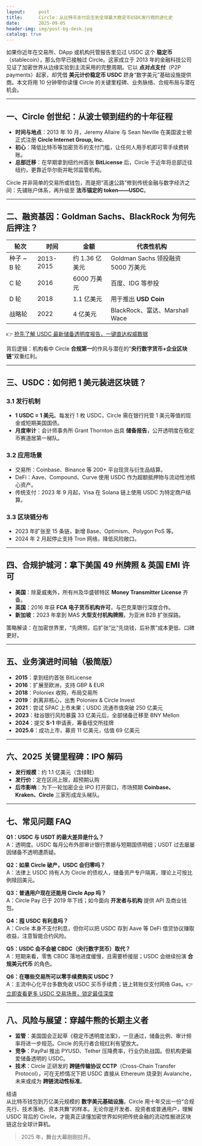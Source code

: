 ```yaml
---
layout:     post
title:      Circle：从比特币支付后生到全球最大稳定币USDC发行商的进化史
date:       2025-09-05
header-img: img/post-bg-desk.jpg
catalog: true
---
```


如果你近年在交易所、DApp 或机构托管报告里见过 USDC 这个 **稳定币**（stablecoin），那么你早已接触过 Circle。这家成立于 2013 年的金融科技公司见证了加密世界从边缘实验到主流采用的完整周期。它以 **点对点支付**（P2P payments）起家，却凭借 **美元计价稳定币 USDC** 跻身“数字美元”基础设施提供商。本文将用 10 分钟带你读懂 Circle 的关键里程碑、业务脉络、合规布局与潜在机会。

---

## 一、Circle 创世纪：从波士顿到纽约的十年征程

- **时间与地点**：2013 年 10 月，Jeremy Allaire 与 Sean Neville 在美国波士顿正式注册 **Circle Internet Group, Inc.**
- **初心**：降低比特币等加密货币的支付门槛，让任何人用手机即可零手续费转账。
- **总部迁移**：在早期拿到纽约州首张 **BitLicense** 后，Circle 于近年将总部迁往纽约，更靠近华尔街并毗邻监管机构。

Circle 并非简单的交易所或钱包，而是把“高速公路”修到传统金融与数字经济之间：先铺账户体系，再升级至 **法币锚定的 token——USDC**。

---

## 二、融资基因：Goldman Sachs、BlackRock 为何先后押注？

| 轮次 | 时间 | 金额 | 代表性机构 |
|------|------|------|------------|
| 种子 ~ B 轮 | 2013-2015 | 约 1.36 亿美元 | Goldman Sachs 领投融资 5000 万美元 |
| C 轮 | 2016 | 6000 万美元 | 百度、IDG 等参投 |
| D 轮 | 2018 | 1.1 亿美元 | 用于推出 **USD Coin** |
| 战略轮 | 2022 | 4 亿美元 | BlackRock、富达、Marshall Wace |

👉 [抢先了解 USDC 最新储备透明度报告，一键直达权威数据](https://okxdog.com/)

背后逻辑：机构看中 Circle **合规第一**的作风与潜在的“**央行数字货币+企业区块链**”双重红利。

---

## 三、USDC：如何把 1 美元装进区块链？

### 3.1 发行机制
- **1 USDC = 1 美元**。每发行 1 枚 USDC，Circle 需在银行托管 1 美元等值的现金或短期美国国债。
- **月度审计**：会计师事务所 Grant Thornton 出具 **储备报告**，公开透明度在稳定币赛道居第一梯队。

### 3.2 应用场景
- 交易所：Coinbase、Binance 等 200+ 平台现货与衍生品结算。
- DeFi：Aave、Compound、Curve 使用 USDC 作为超额抵押物与流动性池核心资产。
- 传统支付：2023 年 9 月起，Visa 在 Solana 链上使用 USDC 为特定商户结算。

### 3.3 区块链分布
- 2023 年扩张至 15 条链，新增 Base、Optimism、Polygon PoS 等。  
- 2024 年 2 月起停止支持 Tron 网络，降低风险敞口。

---

## 四、合规护城河：拿下美国 49 州牌照 & 英国 EMI 许可

- **美国**：除夏威夷外，所有州及华盛顿特区 **Money Transmitter License** 齐备。
- **英国**：2016 年获 **FCA 电子货币机构许可**，与巴克莱银行深度合作。
- **新加坡**：2023 年拿到 MAS **大型支付机构牌照**，为亚洲 B2B 扩张探路。

策略解读：在加密世界里，“先牌照，后扩张”比“先烧钱，后补票”成本更低、口碑更好。

---

## 五、业务演进时间轴（极简版）

- **2015**：拿到纽约首张 BitLicense  
- **2016**：扩展至欧洲，支持 GBP & EUR  
- **2018**：Poloniex 收购，布局交易所  
- **2019**：剥离非核心，出售 Poloniex & Circle Invest  
- **2021**：尝试 SPAC 上市未果；USDC 流通市值突破 250 亿美元  
- **2023**：硅谷银行风险暴露 33 亿美元后，全部储备迁移至 BNY Mellon  
- **2024**：提交 **S-1** 申请表，筹备纽交所挂牌  
- **2025.6**：成功上市，募资 11 亿美元，估值 69 亿美元

---

## 六、2025 关键里程碑：IPO 解码

- **发行规模**：约 1.1 亿美元（含绿鞋）  
- **发行价**：定在区间上限，超预期认购  
- **后市影响**：为下一轮加密企业 IPO 打开窗口，市场预期 **Coinbase、Kraken、Circle** 三家形成龙头梯队。

---

## 七、常见问题 FAQ

**Q1：USDC 与 USDT 的最大差异是什么？**  
A：透明度。USDC 每月公布外部审计银行票据与短期国债明细；USDT 过去屡屡因储备不透明遭质疑。

**Q2：如果 Circle 破产，USDC 会归零吗？**  
A：法律上 USDC 持有人为 Circle 的债权人，储备资产专户隔离，理论上可按比例赎回美元。

**Q3：普通用户现在还能用 Circle App 吗？**  
A：Circle Pay 已于 2019 年下线；如今面向 **开发者与机构** 提供 API 及商业钱包。

**Q4：囤 USDC 有利息吗？**  
A：Circle 本身不支付利息，但你可以把 USDC 存到 Aave 等 DeFi 借贷协议赚取收益，注意智能合约风险。

**Q5：USDC 会不会被 CBDC（央行数字货币）取代？**  
A：短期来看，零售 CBDC 落地进度缓慢，且需要桥接层；USDC 会继续扮演 **合规美元代币** 的角色。

**Q6：在哪些交易所可以零手续费购买 USDC？**  
A：主流中心化平台多数免收 USDC 买币手续费；链上转账仅支付网络 Gas。👉 [立即查看更多 USDC 交易场景，锁定最佳深度](https://okxdog.com/)

---

## 八、风险与展望：穿越牛熊的长期主义者

- **监管**：美国国会正起草《稳定币透明度法案》，一旦通过，储备比例、审计频率将进一步规范。Circle 的先行者合规红利有望放大。
- **竞争**：PayPal 推出 PYUSD、Tether 压降费率，行业仍处战国。但机构更偏爱储备透明的 USDC。
- **技术**：Circle 正研发的 **跨链传输协议 CCTP**（Cross-Chain Transfer Protocol），可在无桥情况下把 USDC 直接从 Ethereum 烧录到 Avalanche，未来或成为 **跨链流动性标准**。

结语  
从比特币钱包到万亿美元规模的 **数字美元基础设施**，Circle 用十年交出一份“合规先行、技术落地、资本共舞”的样本。无论你是开发者、投资者或普通用户，理解 USDC 背后的 Circle，才能真正读懂加密世界如何把传统金融的流动性搬进区块链这台全球计算机。

> 2025 年，舞台大幕刚刚拉开。